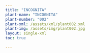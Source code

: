 ```yaml
---
title: "INCOGNITA"
plant-name: "INCOGNITA"
plant-number: "002"
plant-xml: /assets/xml/plant002.xml
plant-img: /assets/img/plant002.jpg
layout: single-xml
toc: true

---
```

